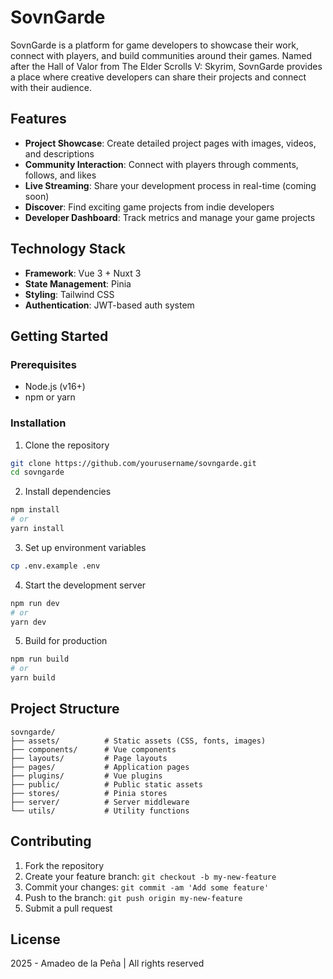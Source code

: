 # SovnGarde

SovnGarde is a platform for game developers to showcase their work, connect with players, and build communities around their games. Named after the Hall of Valor from The Elder Scrolls V: Skyrim, SovnGarde provides a place where creative developers can share their projects and connect with their audience.

## Features

- **Project Showcase**: Create detailed project pages with images, videos, and descriptions
- **Community Interaction**: Connect with players through comments, follows, and likes
- **Live Streaming**: Share your development process in real-time (coming soon)
- **Discover**: Find exciting game projects from indie developers
- **Developer Dashboard**: Track metrics and manage your game projects

## Technology Stack

- **Framework**: Vue 3 + Nuxt 3
- **State Management**: Pinia
- **Styling**: Tailwind CSS
- **Authentication**: JWT-based auth system

## Getting Started

### Prerequisites

- Node.js (v16+)
- npm or yarn

### Installation

1. Clone the repository
```bash
git clone https://github.com/yourusername/sovngarde.git
cd sovngarde
```

2. Install dependencies
```bash
npm install
# or
yarn install
```

3. Set up environment variables
```bash
cp .env.example .env
```

4. Start the development server
```bash
npm run dev
# or
yarn dev
```

5. Build for production
```bash
npm run build
# or
yarn build
```

## Project Structure

```
sovngarde/
├── assets/          # Static assets (CSS, fonts, images)
├── components/      # Vue components
├── layouts/         # Page layouts
├── pages/           # Application pages
├── plugins/         # Vue plugins
├── public/          # Public static assets
├── stores/          # Pinia stores
├── server/          # Server middleware
└── utils/           # Utility functions
```

## Contributing

1. Fork the repository
2. Create your feature branch: `git checkout -b my-new-feature`
3. Commit your changes: `git commit -am 'Add some feature'`
4. Push to the branch: `git push origin my-new-feature`
5. Submit a pull request

## License

2025 - Amadeo de la Peña | All rights reserved
